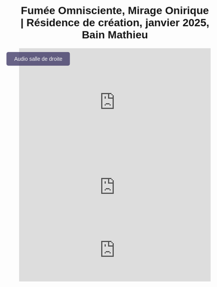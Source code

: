 <html lang="fr">
<head>
    <meta charset="UTF-8">
    <meta name="viewport" content="width=device-width, initial-scale=1.0">
    <title>Félix-Antoine Coutu</title>
    <style>
        body {
            font-family: Arial, sans-serif;
            text-align: center;
            padding: 10px;
        }
        .video-container {
            position: relative;
            display: inline-block;
            width: 100%;
            max-width: 2000px; /* Optionnel, pour limiter la largeur maximum */
            height: 0;
            padding-bottom: 56.25%; /* 16:9 Aspect Ratio */
        }
        .video-container iframe {
            position: absolute;
            top: 0;
            left: 0;
            width: 100%;
            height: 100%;
        }
        .btn-video {
            position: absolute;
            top: 10px;
            left: 10%;
            transform: translateX(-50%);
            background-color: #433d69;
            color: white;
            padding: 10px 20px;
            border: none;
            font-size: 14px;
            cursor: pointer;
            border-radius: 5px;
            opacity: 0.8;
            transition: opacity 0.3s, background-color 0.3s;
            z-index: 10;
            text-align: left;
        }
        .btn-video:hover {
            opacity: 1;
        }
        .btn-salle1 {
            background-color: #194f18;
        }
        .btn-salle2 {
            background-color: #433d69;
        }
    </style>
</head>
<body>

<h1 class="titre-1">Fumée Omnisciente, Mirage Onirique | Résidence de création, janvier 2025, Bain Mathieu</h1>

<div class="video-container">
    <iframe id="video" src="https://www.youtube.com/embed/fm00cFcoJM8?enablejsapi=1" frameborder="0" allow="autoplay; encrypted-media" allowfullscreen></iframe>
    <button id="btnBascule" class="btn-video">Audio salle de droite</button>
</div>

<div class="audio-container">
    <!-- Audio Salle 1 (SoundCloud) -->
    <iframe id="audioSalle1" width="100%" height="166" scrolling="no" frameborder="no" 
        src="https://w.soundcloud.com/player/?url=https%3A//api.soundcloud.com/tracks/2051283100%3Fsecret_token%3Ds-6d0R4mFbF6v&color=%23ff5500&auto_play=false&hide_related=false&show_comments=true&show_user=true&show_reposts=false&show_teaser=true&visual=true">
    </iframe>
    <!-- Audio Salle 2 (SoundCloud) -->
    <iframe id="audioSalle2" width="100%" height="166" scrolling="no" frameborder="no" 
        src="https://w.soundcloud.com/player/?url=https%3A//api.soundcloud.com/tracks/1742214405%3Fsecret_token%3Ds-UuYn7gHeGzR&color=%23ff5500&auto_play=false&hide_related=false&show_comments=true&show_user=true&show_reposts=false&show_teaser=true&visual=true">
    </iframe>
</div>

<script>
    var btnBascule = document.getElementById("btnBascule");
    var audioActif = document.getElementById("audioSalle2");
    btnBascule.classList.add("btn-salle2");

    var player;
    
    // Fonction d'initialisation de l'API YouTube
    function onYouTubePlayerAPIReady() {
        player = new YT.Player('video', {
            events: {
                'onStateChange': onPlayerStateChange,
            }
        });
    }

    // Quand l'état de la vidéo change (lecture, pause, etc.)
    function onPlayerStateChange(event) {
        if (event.data == YT.PlayerState.PLAYING) {
            if (audioActif.paused) {
                audioActif.play();
            }
        } else if (event.data == YT.PlayerState.PAUSED) {
            audioActif.pause();
        }
    }

    // Bascule entre les salles audio
    btnBascule.addEventListener("click", function() {
        if (audioActif === document.getElementById("audioSalle1")) {
            audioActif = document.getElementById("audioSalle2");
            btnBascule.textContent = "Audio salle de droite";
            btnBascule.classList.remove("btn-salle1");
            btnBascule.classList.add("btn-salle2");
        } else {
            audioActif = document.getElementById("audioSalle1");
            btnBascule.textContent = "Audio salle de gauche";
            btnBascule.classList.remove("btn-salle2");
            btnBascule.classList.add("btn-salle1");
        }
    });

    // Charger l'API YouTube Iframe Player
    var tag = document.createElement('script');
    tag.src = "https://www.youtube.com/iframe_api";
    var firstScriptTag = document.getElementsByTagName('script')[0];
    firstScriptTag.parentNode.insertBefore(tag, firstScriptTag);
</script>

</body>
</html>
